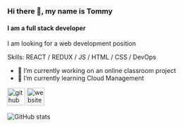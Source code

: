 ### Hi there 👋, my name is Tommy
#### I am a full stack developer
I am looking for a web development position

Skills: REACT / REDUX / JS / HTML / CSS / DevOps

- 🔭 I’m currently working on an online classroom project 
- 🌱 I’m currently learning Cloud Management 


[<img src='https://cdn.jsdelivr.net/npm/simple-icons@3.0.1/icons/github.svg' alt='github' height='40'>](https://github.com/tommy-yoon)  [<img src='https://cdn.jsdelivr.net/npm/simple-icons@3.0.1/icons/icloud.svg' alt='website' height='40'>](https://tommy-yoon.github.io/)  

![GitHub stats](https://github-readme-stats.vercel.app/api?username=tommy-yoon&show_icons=true&count_private=true)  


